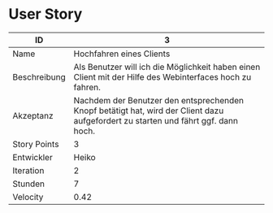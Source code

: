 # User Story

| ID         |3|
|-|-|
|Name        |Hochfahren eines Clients|
|Beschreibung|Als Benutzer will ich die Möglichkeit haben einen Client mit der Hilfe des Webinterfaces hoch zu fahren.|
|Akzeptanz   |Nachdem der Benutzer den entsprechenden Knopf betätigt hat, wird der Client dazu aufgefordert zu starten und fährt ggf. dann hoch.|
|Story Points|3|
|Entwickler  |Heiko|
|Iteration   |2|
|Stunden     |7|
|Velocity    |0.42|
